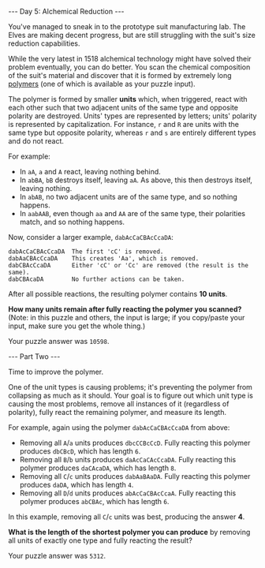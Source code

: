 --- Day 5: Alchemical Reduction ---

You've managed to sneak in to the prototype suit manufacturing lab. The Elves are making decent progress, but are still struggling with the suit's size reduction capabilities.

While the very latest in 1518 alchemical technology might have solved their
problem eventually, you can do better. You scan the chemical composition of the
suit's material and discover that it is formed by extremely long
[polymers](https://en.wikipedia.org/wiki/Polymer) (one of which is available as
your puzzle input).

The polymer is formed by smaller **units** which, when triggered, react with
each other such that two adjacent units of the same type and opposite polarity
are destroyed. Units' types are represented by letters; units' polarity is
represented by capitalization. For instance, `r` and `R` are units with the
same type but opposite polarity, whereas `r` and `s` are entirely different
types and do not react.

For example:

- In `aA`, `a` and `A` react, leaving nothing behind.
- In `abBA`, `bB` destroys itself, leaving `aA`. As above, this then destroys
  itself, leaving nothing.
- In `abAB`, no two adjacent units are of the same type, and so nothing
  happens.
- In `aabAAB`, even though `aa` and `AA` are of the same type, their polarities
  match, and so nothing happens.

Now, consider a larger example, `dabAcCaCBAcCcaDA`:

```
dabAcCaCBAcCcaDA  The first 'cC' is removed.
dabAaCBAcCcaDA    This creates 'Aa', which is removed.
dabCBAcCcaDA      Either 'cC' or 'Cc' are removed (the result is the same).
dabCBAcaDA        No further actions can be taken.
```

After all possible reactions, the resulting polymer contains **10 units**.

**How many units remain after fully reacting the polymer you scanned?** (Note:
in this puzzle and others, the input is large; if you copy/paste your input,
make sure you get the whole thing.)

Your puzzle answer was `10598`.

--- Part Two ---

Time to improve the polymer.

One of the unit types is causing problems; it's preventing the polymer from
collapsing as much as it should. Your goal is to figure out which unit type is
causing the most problems, remove all instances of it (regardless of polarity),
fully react the remaining polymer, and measure its length.

For example, again using the polymer `dabAcCaCBAcCcaDA` from above:

- Removing all `A`/`a` units produces `dbcCCBcCcD`. Fully reacting this polymer
  produces `dbCBcD`, which has length `6`.
- Removing all `B`/`b` units produces `daAcCaCAcCcaDA`. Fully reacting this
  polymer produces `daCAcaDA`, which has length `8`.
- Removing all `C`/`c` units produces `dabAaBAaDA`. Fully reacting this polymer
  produces `daDA`, which has length `4`.
- Removing all `D`/`d` units produces `abAcCaCBAcCcaA`. Fully reacting this
  polymer produces `abCBAc`, which has length `6`.

In this example, removing all `C`/`c` units was best, producing the answer
**4**.

**What is the length of the shortest polymer you can produce** by removing all
units of exactly one type and fully reacting the result?

Your puzzle answer was `5312`.
